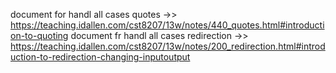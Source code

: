 document for handl all cases quotes ->> https://teaching.idallen.com/cst8207/13w/notes/440_quotes.html#introduction-to-quoting
document fr handl all cases redirection ->> https://teaching.idallen.com/cst8207/13w/notes/200_redirection.html#introduction-to-redirection-changing-inputoutput
